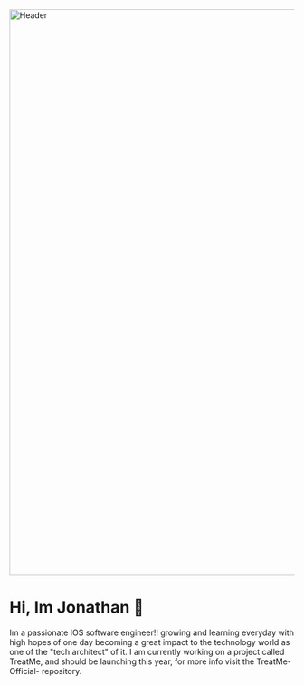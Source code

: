 <img width="1000" alt="Header" src="https://user-images.githubusercontent.com/79124628/137929035-da472636-e409-43a4-aa32-bd3fa9eb5059.png">

# Hi, Im Jonathan 👋

Im a passionate IOS software engineer!! growing and learning everyday with high hopes of one day becoming a great impact to the technology world as one of the "tech architect" of it. I am currently working on a project called TreatMe, and should be launching this year, for more info visit the TreatMe-Official- repository.
